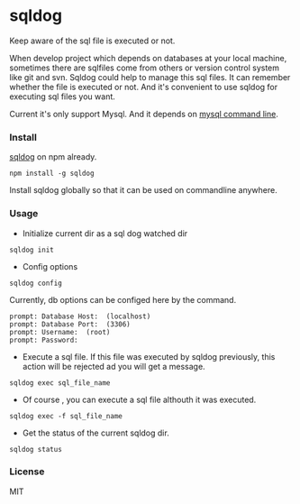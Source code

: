 # sqldog
Keep aware of the sql file is executed or not.

When develop project which depends on databases at your local machine, sometimes there are sqlfiles come from others or version control system like git and svn. Sqldog could help to manage this sql files. It can remember whether the file is executed or not. And it's convenient to use sqldog for executing sql files you want.  

Current it's only support Mysql. And it depends on [mysql command line](http://dev.mysql.com/doc/refman/5.6/en/mysql.html).

### Install

[sqldog](https://www.npmjs.com/package/sqldog) on npm already.

```
npm install -g sqldog
```
Install sqldog globally so that it can be used on commandline anywhere.

### Usage
* Initialize current dir as a sql dog watched dir
```
sqldog init
```
* Config options
```
sqldog config
```
Currently, db options can be configed here by the command.
```
prompt: Database Host:  (localhost)
prompt: Database Port:  (3306)
prompt: Username:  (root)
prompt: Password:
```
  
* Execute a sql file. If this file was executed by sqldog previously, this action will be rejected ad you will get a message.
```
sqldog exec sql_file_name
```
  
* Of course , you can execute a sql file althouth it was executed.
```
sqldog exec -f sql_file_name
```
  
* Get the status of the current sqldog dir.
```
sqldog status
```
  


### License
MIT
